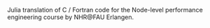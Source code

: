 Julia translation of C / Fortran code for the Node-level performance engineering course by NHR@FAU Erlangen.
